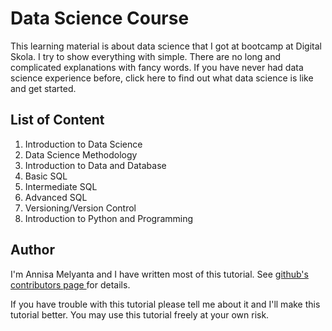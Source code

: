<h1> Data Science Course </h1>

<p>
This learning material is about data science that I got at bootcamp at Digital Skola. 
I try to show everything with simple. 
There are no long and complicated explanations with fancy words. 
If you have never had data science experience before, click here to find out what data science is like and get started.
</p>

<h2> List of Content </h2>

<ol>
  <li> Introduction to Data Science </li>
  <li> Data Science Methodology </li>
  <li> Introduction to Data and Database </li>
  <li> Basic SQL </li>
  <li> Intermediate SQL </li>
  <li> Advanced SQL </li>
  <li> Versioning/Version Control </li>
  <li> Introduction to Python and Programming </li>
</ol>
  
<h2> Author </h2>
 
<p>
  I'm Annisa Melyanta and I have written most of this tutorial. 
  See <a href='https://github.com/annisamelyanta/'> github's contributors page </a> for details.
  
  <br>
  
  If you have trouble with this tutorial please tell me about it and I'll make this tutorial better. 
  You may use this tutorial freely at your own risk.
</p>

